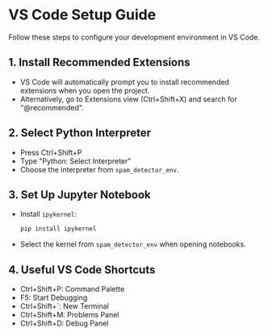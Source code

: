 # VS Code Setup Guide

Follow these steps to configure your development environment in VS Code.

## 1. Install Recommended Extensions
   - VS Code will automatically prompt you to install recommended extensions when you open the project.
   - Alternatively, go to Extensions view (Ctrl+Shift+X) and search for "@recommended".

## 2. Select Python Interpreter
   - Press Ctrl+Shift+P
   - Type "Python: Select Interpreter"
   - Choose the interpreter from `spam_detector_env`.

## 3. Set Up Jupyter Notebook
   - Install `ipykernel`: 
     ```bash
     pip install ipykernel
     ```
   - Select the kernel from `spam_detector_env` when opening notebooks.

## 4. Useful VS Code Shortcuts
   - Ctrl+Shift+P: Command Palette
   - F5: Start Debugging
   - Ctrl+Shift+`: New Terminal
   - Ctrl+Shift+M: Problems Panel
   - Ctrl+Shift+D: Debug Panel
